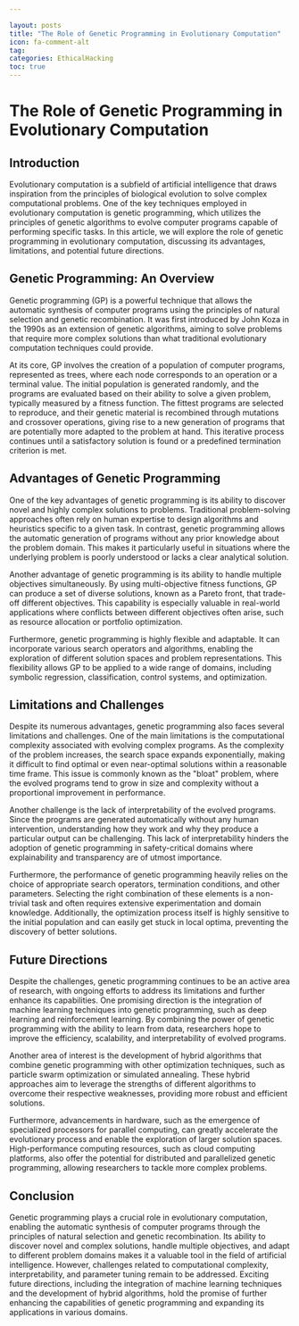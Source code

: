 ```yaml
---

layout: posts
title: "The Role of Genetic Programming in Evolutionary Computation"
icon: fa-comment-alt
tag:      
categories: EthicalHacking
toc: true
---
```




# The Role of Genetic Programming in Evolutionary Computation

## Introduction

Evolutionary computation is a subfield of artificial intelligence that draws inspiration from the principles of biological evolution to solve complex computational problems. One of the key techniques employed in evolutionary computation is genetic programming, which utilizes the principles of genetic algorithms to evolve computer programs capable of performing specific tasks. In this article, we will explore the role of genetic programming in evolutionary computation, discussing its advantages, limitations, and potential future directions.

## Genetic Programming: An Overview

Genetic programming (GP) is a powerful technique that allows the automatic synthesis of computer programs using the principles of natural selection and genetic recombination. It was first introduced by John Koza in the 1990s as an extension of genetic algorithms, aiming to solve problems that require more complex solutions than what traditional evolutionary computation techniques could provide.

At its core, GP involves the creation of a population of computer programs, represented as trees, where each node corresponds to an operation or a terminal value. The initial population is generated randomly, and the programs are evaluated based on their ability to solve a given problem, typically measured by a fitness function. The fittest programs are selected to reproduce, and their genetic material is recombined through mutations and crossover operations, giving rise to a new generation of programs that are potentially more adapted to the problem at hand. This iterative process continues until a satisfactory solution is found or a predefined termination criterion is met.

## Advantages of Genetic Programming

One of the key advantages of genetic programming is its ability to discover novel and highly complex solutions to problems. Traditional problem-solving approaches often rely on human expertise to design algorithms and heuristics specific to a given task. In contrast, genetic programming allows the automatic generation of programs without any prior knowledge about the problem domain. This makes it particularly useful in situations where the underlying problem is poorly understood or lacks a clear analytical solution.

Another advantage of genetic programming is its ability to handle multiple objectives simultaneously. By using multi-objective fitness functions, GP can produce a set of diverse solutions, known as a Pareto front, that trade-off different objectives. This capability is especially valuable in real-world applications where conflicts between different objectives often arise, such as resource allocation or portfolio optimization.

Furthermore, genetic programming is highly flexible and adaptable. It can incorporate various search operators and algorithms, enabling the exploration of different solution spaces and problem representations. This flexibility allows GP to be applied to a wide range of domains, including symbolic regression, classification, control systems, and optimization.

## Limitations and Challenges

Despite its numerous advantages, genetic programming also faces several limitations and challenges. One of the main limitations is the computational complexity associated with evolving complex programs. As the complexity of the problem increases, the search space expands exponentially, making it difficult to find optimal or even near-optimal solutions within a reasonable time frame. This issue is commonly known as the "bloat" problem, where the evolved programs tend to grow in size and complexity without a proportional improvement in performance.

Another challenge is the lack of interpretability of the evolved programs. Since the programs are generated automatically without any human intervention, understanding how they work and why they produce a particular output can be challenging. This lack of interpretability hinders the adoption of genetic programming in safety-critical domains where explainability and transparency are of utmost importance.

Furthermore, the performance of genetic programming heavily relies on the choice of appropriate search operators, termination conditions, and other parameters. Selecting the right combination of these elements is a non-trivial task and often requires extensive experimentation and domain knowledge. Additionally, the optimization process itself is highly sensitive to the initial population and can easily get stuck in local optima, preventing the discovery of better solutions.

## Future Directions

Despite the challenges, genetic programming continues to be an active area of research, with ongoing efforts to address its limitations and further enhance its capabilities. One promising direction is the integration of machine learning techniques into genetic programming, such as deep learning and reinforcement learning. By combining the power of genetic programming with the ability to learn from data, researchers hope to improve the efficiency, scalability, and interpretability of evolved programs.

Another area of interest is the development of hybrid algorithms that combine genetic programming with other optimization techniques, such as particle swarm optimization or simulated annealing. These hybrid approaches aim to leverage the strengths of different algorithms to overcome their respective weaknesses, providing more robust and efficient solutions.

Furthermore, advancements in hardware, such as the emergence of specialized processors for parallel computing, can greatly accelerate the evolutionary process and enable the exploration of larger solution spaces. High-performance computing resources, such as cloud computing platforms, also offer the potential for distributed and parallelized genetic programming, allowing researchers to tackle more complex problems.

## Conclusion

Genetic programming plays a crucial role in evolutionary computation, enabling the automatic synthesis of computer programs through the principles of natural selection and genetic recombination. Its ability to discover novel and complex solutions, handle multiple objectives, and adapt to different problem domains makes it a valuable tool in the field of artificial intelligence. However, challenges related to computational complexity, interpretability, and parameter tuning remain to be addressed. Exciting future directions, including the integration of machine learning techniques and the development of hybrid algorithms, hold the promise of further enhancing the capabilities of genetic programming and expanding its applications in various domains.